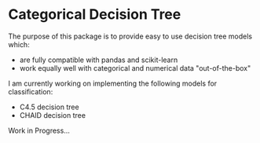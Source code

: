 # Categorical Decision Tree

The purpose of this package is to provide easy to use decision tree models which:
  * are fully compatible with pandas and scikit-learn
  * work equally well with categorical and numerical data "out-of-the-box"

I am currently working on implementing the following models for classification:
  * C4.5 decision tree
  * CHAID decision tree

Work in Progress...
